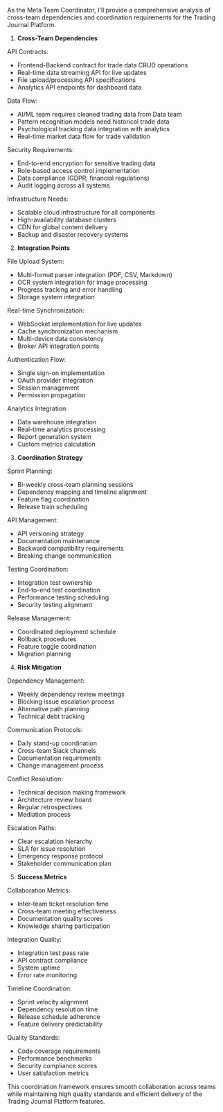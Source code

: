 As the Meta Team Coordinator, I'll provide a comprehensive analysis of cross-team dependencies and coordination requirements for the Trading Journal Platform.

1. **Cross-Team Dependencies**

API Contracts:
- Frontend-Backend contract for trade data CRUD operations
- Real-time data streaming API for live updates
- File upload/processing API specifications
- Analytics API endpoints for dashboard data

Data Flow:
- AI/ML team requires cleaned trading data from Data team
- Pattern recognition models need historical trade data
- Psychological tracking data integration with analytics
- Real-time market data flow for trade validation

Security Requirements:
- End-to-end encryption for sensitive trading data
- Role-based access control implementation
- Data compliance (GDPR, financial regulations)
- Audit logging across all systems

Infrastructure Needs:
- Scalable cloud infrastructure for all components
- High-availability database clusters
- CDN for global content delivery
- Backup and disaster recovery systems

2. **Integration Points**

File Upload System:
- Multi-format parser integration (PDF, CSV, Markdown)
- OCR system integration for image processing
- Progress tracking and error handling
- Storage system integration

Real-time Synchronization:
- WebSocket implementation for live updates
- Cache synchronization mechanism
- Multi-device data consistency
- Broker API integration points

Authentication Flow:
- Single sign-on implementation
- OAuth provider integration
- Session management
- Permission propagation

Analytics Integration:
- Data warehouse integration
- Real-time analytics processing
- Report generation system
- Custom metrics calculation

3. **Coordination Strategy**

Sprint Planning:
- Bi-weekly cross-team planning sessions
- Dependency mapping and timeline alignment
- Feature flag coordination
- Release train scheduling

API Management:
- API versioning strategy
- Documentation maintenance
- Backward compatibility requirements
- Breaking change communication

Testing Coordination:
- Integration test ownership
- End-to-end test coordination
- Performance testing scheduling
- Security testing alignment

Release Management:
- Coordinated deployment schedule
- Rollback procedures
- Feature toggle coordination
- Migration planning

4. **Risk Mitigation**

Dependency Management:
- Weekly dependency review meetings
- Blocking issue escalation process
- Alternative path planning
- Technical debt tracking

Communication Protocols:
- Daily stand-up coordination
- Cross-team Slack channels
- Documentation requirements
- Change management process

Conflict Resolution:
- Technical decision making framework
- Architecture review board
- Regular retrospectives
- Mediation process

Escalation Paths:
- Clear escalation hierarchy
- SLA for issue resolution
- Emergency response protocol
- Stakeholder communication plan

5. **Success Metrics**

Collaboration Metrics:
- Inter-team ticket resolution time
- Cross-team meeting effectiveness
- Documentation quality scores
- Knowledge sharing participation

Integration Quality:
- Integration test pass rate
- API contract compliance
- System uptime
- Error rate monitoring

Timeline Coordination:
- Sprint velocity alignment
- Dependency resolution time
- Release schedule adherence
- Feature delivery predictability

Quality Standards:
- Code coverage requirements
- Performance benchmarks
- Security compliance scores
- User satisfaction metrics

This coordination framework ensures smooth collaboration across teams while maintaining high quality standards and efficient delivery of the Trading Journal Platform features.
